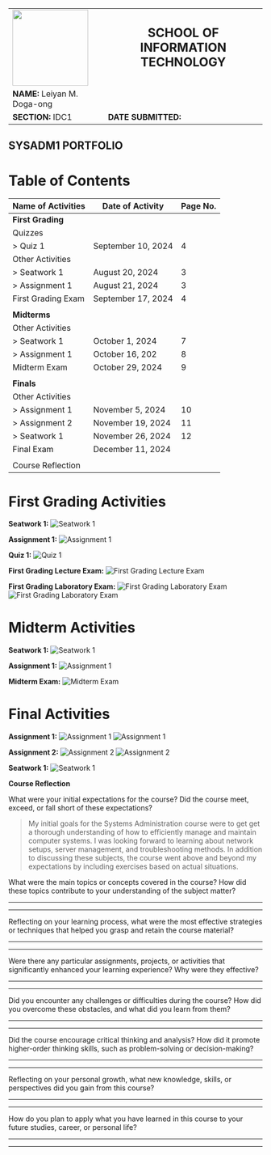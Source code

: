 <table style="width: 100%; border-collapse: collapse;">
  <tr>
    <td style="text-align: left; border: none;">
      <img src="Portfolio_Images/logo.png" width="150" style="height: auto;">
    </td>
    <td style="text-align: center; font-size: 24px; font-weight: bold; border: none;">
      SCHOOL OF INFORMATION TECHNOLOGY
    </td>
    
  </tr>
  <tr>
    <td style="border: none;"><strong>NAME:</strong> Leiyan M. Doga-ong</td>
    <td style="border: none;"></td>
    
  </tr>
  <tr>
    <td style="border: none;"><strong>SECTION:</strong> IDC1</td>
    <td style="border: none;"><strong>DATE SUBMITTED:</strong></td>
  </tr>
</table>

## SYSADM1 PORTFOLIO


# Table of Contents

| Name of Activities                      | Date of Activity | Page No. |
|-----------------------------------------|------------------|----------|
| **First Grading**                       |                  |          |
| Quizzes                                 |                  |          |
| > Quiz 1                                |September 10, 2024|4         |
| Other Activities                        |                  |          |
| > Seatwork 1                            |August 20, 2024   |3         |
| > Assignment 1                          |August 21, 2024   |3         |
| First Grading Exam                      |September 17, 2024|4         |
|                                         |                  |          |
| **Midterms**                            |                  |          |
| Other Activities                        |                  |          |
| > Seatwork 1                            |October 1, 2024   |7         |
| > Assignment 1                          |October 16, 202   |8         |
| Midterm Exam                            |October 29, 2024  |9         |
|                                         |                  |          |
| **Finals**                              |                  |          |
| Other Activities                        |                  |          |
| > Assignment 1                          |November 5, 2024  |10        |
| > Assignment 2                          |November 19, 2024 |11        |
| > Seatwork 1                            |November 26, 2024 |12        |
| Final Exam                              |December 11, 2024 |          |
|                                         |                  |          |
| Course Reflection                       |                  |          |

# First Grading Activities

**Seatwork 1:**
![Seatwork 1](Portfolio_Images/1.jpg)

**Assignment 1:**
![Assignment 1](Portfolio_Images/2.jpg)

**Quiz 1:**
![Quiz 1](Portfolio_Images/3.jpg)

**First Grading Lecture Exam:**
![First Grading Lecture Exam](Portfolio_Images/4.jpg)

**First Grading Laboratory Exam:**
![First Grading Laboratory Exam](Portfolio_Images/5a.jpg)
![First Grading Laboratory Exam](Portfolio_Images/5b.jpg)

# Midterm Activities

**Seatwork 1:**
![Seatwork 1](Portfolio_Images/6.jpg)

**Assignment 1:**
![Assignment 1](Portfolio_Images/7.jpg)

**Midterm Exam:**
![Midterm Exam](Portfolio_Images/8.jpg)

# Final Activities
**Assignment 1:**
![Assignment 1](Portfolio_Images/9a.jpg)
![Assignment 1](Portfolio_Images/9b.jpg)

**Assignment 2:**
![Assignment 2](Portfolio_Images/10a.jpg)
![Assignment 2](Portfolio_Images/10b.jpg)

**Seatwork 1:**
![Seatwork 1](Portfolio_Images/11.jpg)

**Course Reflection**

What were your initial expectations for the course? Did the course meet,
exceed, or fall short of these expectations?
> My initial goals for the Systems Administration course were to get get a thorough understanding of how to efficiently manage and maintain computer systems. I was looking forward to learning about network setups, server management, and troubleshooting methods. In addition to discussing these subjects, the course went above and beyond my expectations by including exercises based on actual situations.

What were the main topics or concepts covered in the course? How did
these topics contribute to your understanding of the subject matter?

  -----------------------------------------------------------------------

  -----------------------------------------------------------------------

Reflecting on your learning process, what were the most effective
strategies or techniques that helped you grasp and retain the course
material?

  -----------------------------------------------------------------------

  -----------------------------------------------------------------------

Were there any particular assignments, projects, or activities that
significantly enhanced your learning experience? Why were they
effective?

  -----------------------------------------------------------------------

  -----------------------------------------------------------------------

Did you encounter any challenges or difficulties during the course? How
did you overcome these obstacles, and what did you learn from them?

  -----------------------------------------------------------------------

  -----------------------------------------------------------------------

Did the course encourage critical thinking and analysis? How did it
promote higher-order thinking skills, such as problem-solving or
decision-making?

  -----------------------------------------------------------------------

  -----------------------------------------------------------------------

Reflecting on your personal growth, what new knowledge, skills, or
perspectives did you gain from this course?

  -----------------------------------------------------------------------

  -----------------------------------------------------------------------

How do you plan to apply what you have learned in this course to your
future studies, career, or personal life?

  -----------------------------------------------------------------------

  -----------------------------------------------------------------------
